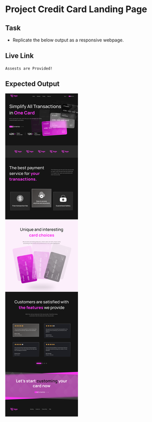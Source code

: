 # Project Credit Card Landing Page

## Task
- Replicate the below output as a responsive webpage.

## Live Link

`Assests are Provided!`

## Expected Output

![Project 1](./Credit%20card%20landing%20page.png)
